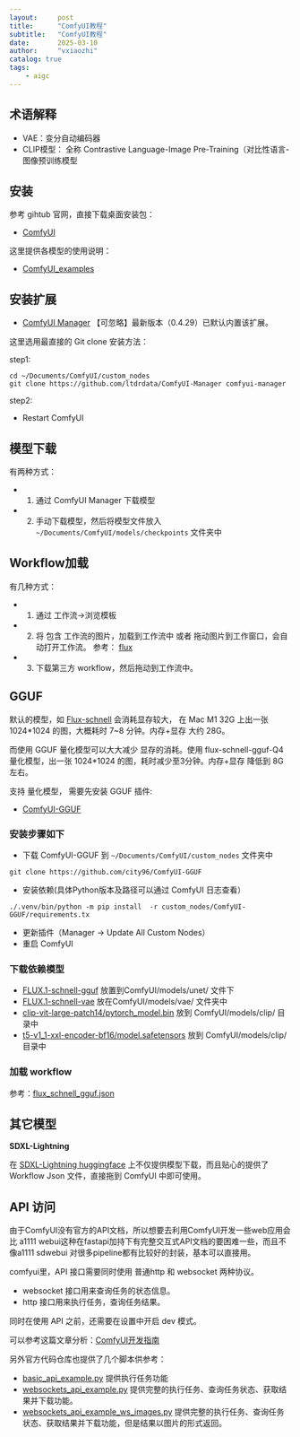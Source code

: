 ```yaml
---
layout:     post
title:      "ComfyUI教程"
subtitle:   "ComfyUI教程"
date:       2025-03-10
author:     "vxiaozhi"
catalog: true
tags:
    - aigc
---
```


## 术语解释

- VAE：变分自动编码器
- CLIP模型： 全称 Contrastive Language-Image Pre-Training（对比性语言-图像预训练模型


## 安装

参考 gihtub 官网，直接下载桌面安装包：

- [ComfyUI](https://github.com/comfyanonymous/ComfyUI)

这里提供各模型的使用说明：

- [ComfyUI_examples](https://github.com/comfyanonymous/ComfyUI_examples)

## 安装扩展

- [ComfyUI Manager](https://github.com/ltdrdata/ComfyUI-Manager) 【可忽略】最新版本（0.4.29）已默认内置该扩展。

这里选用最直接的 Git clone 安装方法：

step1:

```
cd ~/Documents/ComfyUI/custom_nodes
git clone https://github.com/ltdrdata/ComfyUI-Manager comfyui-manager
```
step2:

- Restart ComfyUI

## 模型下载

有两种方式：

- 1. 通过 ComfyUI Manager 下载模型
- 2. 手动下载模型，然后将模型文件放入 `~/Documents/ComfyUI/models/checkpoints` 文件夹中


## Workflow加载

有几种方式：

- 1. 通过 工作流->浏览模板
- 2. 将 包含 工作流的图片，加载到工作流中 或者 拖动图片到工作窗口，会自动打开工作流。 参考： [flux](https://comfyanonymous.github.io/ComfyUI_examples/flux/)
- 3. 下载第三方 workflow，然后拖动到工作流中。

## GGUF

默认的模型，如 [Flux-schnell]() 会消耗显存较大， 在 Mac M1 32G 上出一张 1024*1024 的图，大概耗时 7~8 分钟。内存+显存 大约 28G。

而使用 GGUF 量化模型可以大大减少 显存的消耗。使用 flux-schnell-gguf-Q4 量化模型，出一张 1024*1024 的图，耗时减少至3分钟。内存+显存 降低到 8G 左右。

支持 量化模型， 需要先安装 GGUF 插件:

- [ComfyUI-GGUF](https://github.com/city96/ComfyUI-GGUF)

### 安装步骤如下

- 下载 ComfyUI-GGUF 到 `~/Documents/ComfyUI/custom_nodes` 文件夹中
```
git clone https://github.com/city96/ComfyUI-GGUF
```

- 安装依赖(具体Python版本及路径可以通过 ComfyUI 日志查看）

```
./.venv/bin/python -m pip install  -r custom_nodes/ComfyUI-GGUF/requirements.tx
```

- 更新插件（Manager -> Update All Custom Nodes）
- 重启 ComfyUI

### 下载依赖模型

- [FLUX.1-schnell-gguf](https://huggingface.co/city96/FLUX.1-schnell-gguf) 放置到ComfyUI/models/unet/ 文件下
- [FLUX.1-schnell-vae](https://huggingface.co/black-forest-labs/FLUX.1-schnell/blob/main/ae.safetensors) 放在ComfyUI/models/vae/ 文件夹中
- [clip-vit-large-patch14/pytorch_model.bin](https://huggingface.co/openai/clip-vit-large-patch14/blob/main/pytorch_model.bin) 放到 ComfyUI/models/clip/ 目录中
- [t5-v1_1-xxl-encoder-bf16/model.safetensors](https://huggingface.co/city96/t5-v1_1-xxl-encoder-bf16/blob/main/model.safetensors) 放到 ComfyUI/models/clip/ 目录中

### 加载 workflow 

参考：[flux_schnell_gguf.json](https://github.com/vxiaozhi/ComfyUI-GGUF/blob/main/flux_schnell_gguf.json)

## 其它模型

**SDXL-Lightning**

在 [SDXL-Lightning huggingface](https://huggingface.co/ByteDance/SDXL-Lightning) 上不仅提供模型下载，而且贴心的提供了 Workflow Json 文件，直接拖到 ComfyUI 中即可使用。

## API 访问

由于ComfyUI没有官方的API文档，所以想要去利用ComfyUI开发一些web应用会比 a1111 webui这种在fastapi加持下有完整交互式API文档的要困难一些，而且不像a1111 sdwebui 对很多pipeline都有比较好的封装，基本可以直接用。

comfyui里，API 接口需要同时使用 普通http 和 websocket 两种协议。

- websocket 接口用来查询任务的状态信息。
- http 接口用来执行任务，查询任务结果。

同时在使用 API 之前，还需要在设置中开启 dev 模式。

可以参考这篇文章分析：[ComfyUI开发指南](https://zhuanlan.zhihu.com/p/687537814)

另外官方代码仓库也提供了几个脚本供参考：

- [basic_api_example.py](https://github.com/comfyanonymous/ComfyUI/blob/master/script_examples/basic_api_example.py) 提供执行任务功能
- [websockets_api_example.py](https://github.com/comfyanonymous/ComfyUI/blob/master/script_examples/websockets_api_example.py) 提供完整的执行任务、查询任务状态、获取结果并下载功能。
- [websockets_api_example_ws_images.py](https://github.com/comfyanonymous/ComfyUI/blob/master/script_examples/websockets_api_example_ws_images.py) 提供完整的执行任务、查询任务状态、获取结果并下载功能，但是结果以图片的形式返回。

